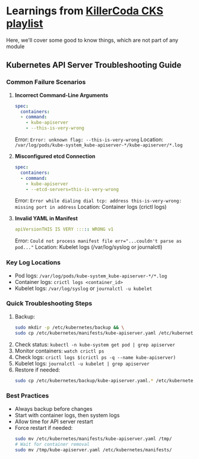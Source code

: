 # Learnings from [KillerCoda CKS playlist](https://killercoda.com/killer-shell-cks)

Here, we'll cover some good to know things, which are not part of any module

## Kubernetes API Server Troubleshooting Guide

### Common Failure Scenarios

1. **Incorrect Command-Line Arguments**
   ```yaml
   spec:
     containers:
     - command:
       - kube-apiserver
       - --this-is-very-wrong
   ```
   Error: `Error: unknown flag: --this-is-very-wrong`
   Location: `/var/log/pods/kube-system_kube-apiserver-*/kube-apiserver/*.log`

2. **Misconfigured etcd Connection**
   ```yaml
   spec:
     containers:
     - command:
       - kube-apiserver
       - --etcd-servers=this-is-very-wrong
   ```
   Error: `Error while dialing dial tcp: address this-is-very-wrong: missing port in address`
   Location: Container logs (crictl logs)

3. **Invalid YAML in Manifest**
   ```yaml
   apiVersionTHIS IS VERY ::::: WRONG v1
   ```
   Error: `Could not process manifest file err="...couldn't parse as pod..."`
   Location: Kubelet logs (/var/log/syslog or journalctl)

### Key Log Locations

- Pod logs: `/var/log/pods/kube-system_kube-apiserver-*/*.log`
- Container logs: `crictl logs <container_id>`
- Kubelet logs: `/var/log/syslog` or `journalctl -u kubelet`

### Quick Troubleshooting Steps

1. Backup: 
   ```bash
   sudo mkdir -p /etc/kubernetes/backup && \
   sudo cp /etc/kubernetes/manifests/kube-apiserver.yaml /etc/kubernetes/backup/kube-apiserver.yaml.$(date +%Y%m%d%H%M%S)
   ```
2. Check status: `kubectl -n kube-system get pod | grep apiserver`
3. Monitor containers: `watch crictl ps`
4. Check logs: `crictl logs $(crictl ps -q --name kube-apiserver)`
5. Kubelet logs: `journalctl -u kubelet | grep apiserver`
6. Restore if needed: 
   ```bash
   sudo cp /etc/kubernetes/backup/kube-apiserver.yaml.* /etc/kubernetes/manifests/kube-apiserver.yaml
   ```

### Best Practices

- Always backup before changes
- Start with container logs, then system logs
- Allow time for API server restart
- Force restart if needed:
  ```bash
  sudo mv /etc/kubernetes/manifests/kube-apiserver.yaml /tmp/
  # Wait for container removal
  sudo mv /tmp/kube-apiserver.yaml /etc/kubernetes/manifests/
  ```
